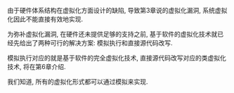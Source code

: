 由于硬件体系结构在虚拟化方面设计的缺陷, 导致第3章说的虚拟化漏洞, 系统虚拟化因此不能直接有效地实现. 

为弥补虚拟化漏洞, 在硬件还未提供足够的支持之前, 基于软件的虚拟化技术就已经先给出了两种可行的解决方案: 模拟执行和直接源代码改写.

模拟执行对应的就是基于软件的完全虚拟化技术, 直接源代码改写对应的类虚拟化技术, 将在第6章介绍.

我们知道, 所有的虚拟化形式都可以通过模拟来实现. 